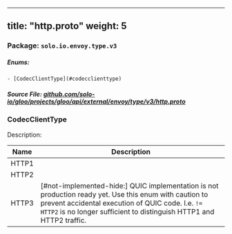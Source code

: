 
---
title: "http.proto"
weight: 5
---

<!-- Code generated by solo-kit. DO NOT EDIT. -->


### Package: `solo.io.envoy.type.v3` 

##### Enums:


	- [CodecClientType](#codecclienttype)



##### Source File: [github.com/solo-io/gloo/projects/gloo/api/external/envoy/type/v3/http.proto](https://github.com/solo-io/gloo/blob/main/projects/gloo/api/external/envoy/type/v3/http.proto)




  
### CodecClientType

Description: 

| Name | Description |
| ----- | ----------- | 
| HTTP1 |  |
| HTTP2 |  |
| HTTP3 | [#not-implemented-hide:] QUIC implementation is not production ready yet. Use this enum with caution to prevent accidental execution of QUIC code. I.e. `!= HTTP2` is no longer sufficient to distinguish HTTP1 and HTTP2 traffic. |


<!-- Start of HubSpot Embed Code -->
<script type="text/javascript" id="hs-script-loader" async defer src="//js.hs-scripts.com/5130874.js"></script>
<!-- End of HubSpot Embed Code -->

